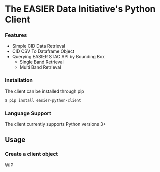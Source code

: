 # The EASIER Data Initiative's Python Client

### Features

* Simple CID Data Retrieval
* CID CSV To Dataframe Object
* Querying EASIER STAC API by Bounding Box
  * Single Band Retrieval
  * Multi Band Retrieval

### Installation

The client can be installed through pip

```bash
$ pip install easier-python-client
```

### Language Support

The client currently supports Python versions 3+

## Usage

### Create a client object

WIP
